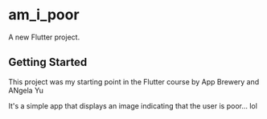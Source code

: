 # am_i_poor

A new Flutter project.

## Getting Started

This project was my starting point in the Flutter course by App Brewery and ANgela Yu

It's a simple app that displays an image indicating that the user is poor... lol
